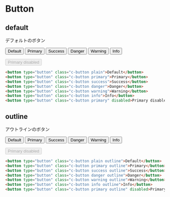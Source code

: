 # Button

## default

デフォルトのボタン

<button type="button" class="c-button plain">Default</button>
<button type="button" class="c-button primary">Primary</button>
<button type="button" class="c-button success">Success</button>
<button type="button" class="c-button danger">Danger</button>
<button type="button" class="c-button warning">Warning</button>
<button type="button" class="c-button info">Info</button>

<button type="button" class="c-button primary" disabled>Primary disabled</button>

```html
<button type="button" class="c-button plain">Default</button>
<button type="button" class="c-button primary">Primary</button>
<button type="button" class="c-button success">Success</button>
<button type="button" class="c-button danger">Danger</button>
<button type="button" class="c-button warning">Warning</button>
<button type="button" class="c-button info">Info</button>
<button type="button" class="c-button primary" disabled>Primary disabled</button>
```

## outline

アウトラインのボタン

<button type="button" class="c-button plain outline">Default</button>
<button type="button" class="c-button primary outline">Primary</button>
<button type="button" class="c-button success outline">Success</button>
<button type="button" class="c-button danger outline">Danger</button>
<button type="button" class="c-button warning outline">Warning</button>
<button type="button" class="c-button info outline">Info</button>

<button type="button" class="c-button primary outline" disabled>Primary disabled</button>

```html
<button type="button" class="c-button plain outline">Default</button>
<button type="button" class="c-button primary outline">Primary</button>
<button type="button" class="c-button success outline">Success</button>
<button type="button" class="c-button danger outline">Danger</button>
<button type="button" class="c-button warning outline">Warning</button>
<button type="button" class="c-button info outline">Info</button>
<button type="button" class="c-button primary outline" disabled>Primary disabled</button>
```
